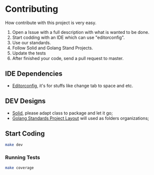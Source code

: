# Contributing

How contribute with this project is very easy.

1. Open a Issue with a full description with what is wanted to be done.
2. Start codding with an IDE which can use "editorconfig".
3. Use our standards.
4. Follow Solid and Golang Stand Projects.
5. Update the tests
6. After finished your code, send a pull request to master.

## IDE Dependencies

* [Editorconfig](https://editorconfig.org/), it's for stuffs like change tab to space and etc.


## DEV Designs

* [Solid](https://scotch.io/bar-talk/s-o-l-i-d-the-first-five-principles-of-object-oriented-design), please adapt class to package and let it go;
* [Golang Standards Project Layout](https://github.com/golang-standards/project-layout) will used as folders organizations;

## Start Coding

```sh
make dev
```

### Running Tests

```sh
make coverage
```
